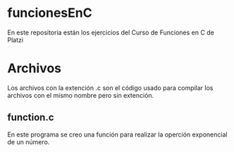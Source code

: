 # funcionesEnC
En este repositoria están los ejercicios del Curso de Funciones en C de Platzi

# Archivos
Los archivos con la extención .c son el código usado para compilar los archivos con el mismo nombre pero sin extención.

## function.c
En este programa se creo una función para realizar la operción exponencial de un número.